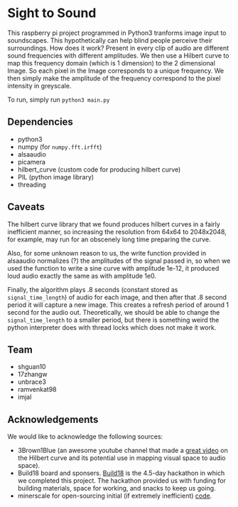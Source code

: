 # Sight to Sound
This raspberry pi project programmed in Python3 tranforms image input to soundscapes. This hypothetically can help blind people perceive their surroundings. How does it work? Present in every clip of audio are different sound frequencies with different amplitudes. We then use a Hilbert curve to map this frequency domain (which is 1 dimension) to the 2 dimensional Image. So each pixel in the Image corresponds to a unique frequency. We then simply make the amplitude of the frequency correspond to the pixel intensity in greyscale. 

To run, simply run `python3 main.py`

## Dependencies
* python3
* numpy (for `numpy.fft.irfft`)
* alsaaudio
* picamera
* hilbert_curve (custom code for producing hilbert curve)
* PIL (python image library)
* threading

## Caveats
The hilbert curve library that we found produces hilbert curves in a fairly inefficient manner, so increasing the resolution from 64x64 to 2048x2048, for example, may run for an obscenely long time preparing the curve.

Also, for some unknown reason to us, the write function provided in alsaaudio normalizes (?) the amplitudes of the signal passed in, so when we used the function to write a sine curve with amplitude 1e-12, it produced loud audio exactly the same as with amplitude 1e0.

Finally, the algorithm plays .8 seconds (constant stored as `signal_time_length`) of audio for each image, and then after that .8 second period it will capture a new image. This creates a refresh period of around 1 second for the audio out. Theoretically, we should be able to change the `signal_time_length` to a smaller period, but there is something weird the python interpreter does with thread locks which does not make it work.

## Team
+ shguan10
+ 17zhangw
+ unbrace3
+ ramvenkat98
+ imjal

## Acknowledgements
We would like to acknowledge the following sources:
* 3Brown1Blue (an awesome youtube channel that made a [great video](https://www.youtube.com/watch?v=3s7h2MHQtxc) on the Hilbert curve and its potential use in mapping visual space to audio space).
* Build18 board and sponsers. [Build18](https://build18.herokuapp.com/) is the 4.5-day hackathon in which we completed this project. The hackathon provided us with funding for building materials, space for working, and snacks to keep us going.
* minerscale for open-sourcing initial (if extremely inefficient) [code](https://github.com/minerscale/sight-as-sound).
